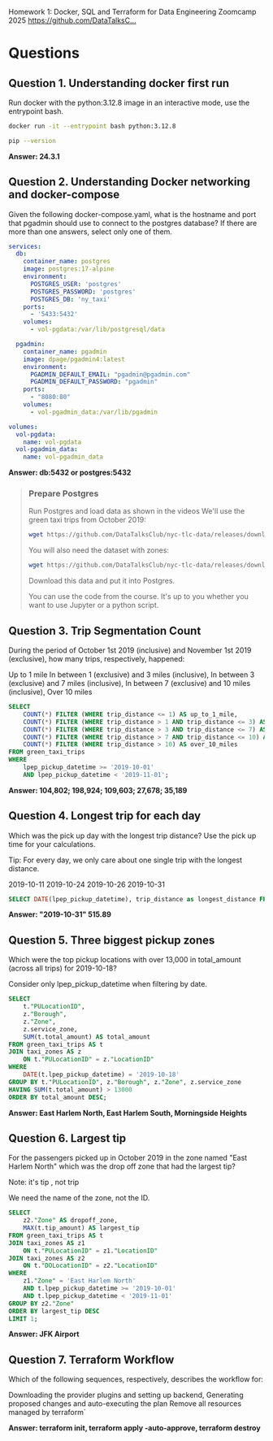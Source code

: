 Homework 1: Docker, SQL and Terraform for Data Engineering Zoomcamp 2025
https://github.com/DataTalksC…




# Questions

## Question 1. Understanding docker first run
Run docker with the python:3.12.8 image in an interactive mode, use the entrypoint bash.

```bash
docker run -it --entrypoint bash python:3.12.8
```

```bash
pip --version
```

**Answer: 24.3.1**



## Question 2. Understanding Docker networking and docker-compose
Given the following docker-compose.yaml, what is the hostname and port that pgadmin should use to connect to the postgres database?
If there are more than one answers, select only one of them.
```yaml
services:
  db:
    container_name: postgres
    image: postgres:17-alpine
    environment:
      POSTGRES_USER: 'postgres'
      POSTGRES_PASSWORD: 'postgres'
      POSTGRES_DB: 'ny_taxi'
    ports:
      - '5433:5432'
    volumes:
      - vol-pgdata:/var/lib/postgresql/data

  pgadmin:
    container_name: pgadmin
    image: dpage/pgadmin4:latest
    environment:
      PGADMIN_DEFAULT_EMAIL: "pgadmin@pgadmin.com"
      PGADMIN_DEFAULT_PASSWORD: "pgadmin"
    ports:
      - "8080:80"
    volumes:
      - vol-pgadmin_data:/var/lib/pgadmin  

volumes:
  vol-pgdata:
    name: vol-pgdata
  vol-pgadmin_data:
    name: vol-pgadmin_data
```

**Answer: db:5432 or postgres:5432**



> ### Prepare Postgres
> Run Postgres and load data as shown in the videos We'll use the green taxi trips from October 2019:
>
> ```bash
> wget https://github.com/DataTalksClub/nyc-tlc-data/releases/download/green/green_tripdata_2019-10.csv.gz
> ```
> You will also need the dataset with zones:
>
> ```bash
> wget https://github.com/DataTalksClub/nyc-tlc-data/releases/download/misc/taxi_zone_lookup.csv
>```
> Download this data and put it into Postgres.
>
> You can use the code from the course. It's up to you whether you want to use Jupyter or a python script.

## Question 3. Trip Segmentation Count
During the period of October 1st 2019 (inclusive) and November 1st 2019 (exclusive), how many trips, respectively, happened:

Up to 1 mile
In between 1 (exclusive) and 3 miles (inclusive),
In between 3 (exclusive) and 7 miles (inclusive),
In between 7 (exclusive) and 10 miles (inclusive),
Over 10 miles

```sql 
SELECT
    COUNT(*) FILTER (WHERE trip_distance <= 1) AS up_to_1_mile,
    COUNT(*) FILTER (WHERE trip_distance > 1 AND trip_distance <= 3) AS between_1_and_3_miles,
    COUNT(*) FILTER (WHERE trip_distance > 3 AND trip_distance <= 7) AS between_3_and_7_miles,
    COUNT(*) FILTER (WHERE trip_distance > 7 AND trip_distance <= 10) AS between_7_and_10_miles,
    COUNT(*) FILTER (WHERE trip_distance > 10) AS over_10_miles
FROM green_taxi_trips
WHERE
    lpep_pickup_datetime >= '2019-10-01'
    AND lpep_pickup_datetime < '2019-11-01';
```

**Answer:  104,802; 198,924; 109,603; 27,678; 35,189**


## Question 4. Longest trip for each day
Which was the pick up day with the longest trip distance? Use the pick up time for your calculations.

Tip: For every day, we only care about one single trip with the longest distance.

2019-10-11
2019-10-24
2019-10-26
2019-10-31

```sql
SELECT DATE(lpep_pickup_datetime), trip_distance as longest_distance FROM green_taxi_trips ORDER BY trip_distance DESC LIMIT 1;
```

**Answer: "2019-10-31" 515.89**


## Question 5. Three biggest pickup zones
Which were the top pickup locations with over 13,000 in total_amount (across all trips) for 2019-10-18?

Consider only lpep_pickup_datetime when filtering by date.

```sql 
SELECT
    t."PULocationID",
    z."Borough",
    z."Zone",
    z.service_zone,
    SUM(t.total_amount) AS total_amount
FROM green_taxi_trips AS t
JOIN taxi_zones AS z
    ON t."PULocationID" = z."LocationID"
WHERE
    DATE(t.lpep_pickup_datetime) = '2019-10-18'
GROUP BY t."PULocationID", z."Borough", z."Zone", z.service_zone
HAVING SUM(t.total_amount) > 13000
ORDER BY total_amount DESC;
```

**Answer: East Harlem North, East Harlem South, Morningside Heights**


## Question 6. Largest tip
For the passengers picked up in October 2019 in the zone named "East Harlem North" which was the drop off zone that had the largest tip?

Note: it's tip , not trip

We need the name of the zone, not the ID.

```sql 
SELECT
    z2."Zone" AS dropoff_zone,
    MAX(t.tip_amount) AS largest_tip
FROM green_taxi_trips AS t
JOIN taxi_zones AS z1
    ON t."PULocationID" = z1."LocationID"
JOIN taxi_zones AS z2
    ON t."DOLocationID" = z2."LocationID"
WHERE
    z1."Zone" = 'East Harlem North'
    AND t.lpep_pickup_datetime >= '2019-10-01'
    AND t.lpep_pickup_datetime < '2019-11-01'
GROUP BY z2."Zone"
ORDER BY largest_tip DESC
LIMIT 1;
```


**Answer: JFK Airport**

## Question 7. Terraform Workflow
Which of the following sequences, respectively, describes the workflow for:

Downloading the provider plugins and setting up backend,
Generating proposed changes and auto-executing the plan
Remove all resources managed by terraform`

**Answer: terraform init, terraform apply -auto-approve, terraform destroy** 


